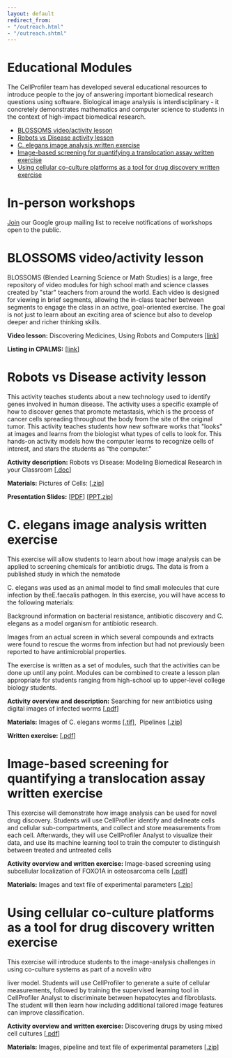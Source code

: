 ```yaml
---
layout: default
redirect_from:
- "/outreach.html"
- "/outreach.shtml"
---
```

Educational Modules
===================

The CellProfiler team has developed several educational resources to introduce people to the joy of answering important biomedical research questions using software. Biological image analysis is interdisciplinary - it concretely demonstrates mathematics and computer science to students in the context of high-impact biomedical research.

-   [BLOSSOMS video/activity lesson](#blossoms-videoactivity-lesson)
-   [Robots vs Disease activity lesson](#robots-vs-disease-activity-lesson)
-   [C. elegans image analysis written exercise](#c-elegans-image-analysis-written-exercise)
-   [Image-based screening for quantifying a translocation assay written exercise](#image-based-screening-for-quantifying-a-translocation-assay-written-exercise)
-   [Using cellular co-culture platforms as a tool for drug discovery written exercise](#using-cellular-co-culture-platforms-as-a-tool-for-drug-discovery-written-exercise)

In-person workshops
===================

[Join](https://groups.google.com/forum/#!forum/cellprofiler-tutorials/join) our Google group mailing list to receive notifications of workshops open to the public.

BLOSSOMS video/activity lesson
==============================

BLOSSOMS (Blended Learning Science or Math Studies) is a large, free repository of video modules for high school math and science classes created by "star" teachers from around the world. Each video is designed for viewing in brief segments, allowing the in-class teacher between segments to engage the class in an active, goal-oriented exercise. The goal is not just to learn about an exciting area of science but also to develop deeper and richer thinking skills.

**Video lesson:** Discovering Medicines, Using Robots and Computers [[link](http://blossoms.mit.edu/video/carpenter.html)]

**Listing in CPALMS:** [[link](http://www.cpalms.org/Public/PreviewResourceUrl/Preview/18770)]

Robots vs Disease activity lesson
=================================

This activity teaches students about a new technology used to identify genes involved in human disease. The activity uses a specific example of how to discover genes that promote metastasis, which is the process of cancer cells spreading throughout the body from the site of the original tumor. This activity teaches students how new software works that "looks" at images and learns from the biologist what types of cells to look for. This hands-on activity models how the computer learns to recognize cells of interest, and stars the students as “the computer."

**Activity description:** [](http://d1zymp9ayga15t.cloudfront.net/content/MuseumOfSciencePresentation/RobotsVsDiseaseActivity.doc)Robots vs Disease: Modeling Biomedical Research in your Classroom [[.doc](http://d1zymp9ayga15t.cloudfront.net/content/MuseumOfSciencePresentation/RobotsVsDiseaseActivity.doc)]

**Materials:** Pictures of Cells: [[.zip](http://d1zymp9ayga15t.cloudfront.net/content/MuseumOfSciencePresentation/CellPictures.zip)]

**Presentation Slides:** [[PDF](http://d1zymp9ayga15t.cloudfront.net/content/MuseumOfSciencePresentation/2008_03_31_MuseumScience.pdf)] [[PPT.zip](http://d1zymp9ayga15t.cloudfront.net/content/MuseumOfSciencePresentation/2008_03_31_MuseumScience_PPT.zip)]

C. elegans image analysis written exercise
==========================================

This exercise will allow students to learn about how image analysis can be applied to screening chemicals for antibiotic drugs. The data is from a published study in which the nematode

C. elegans was used as an animal model to find small molecules that cure infection by theE.faecalis pathogen. In this exercise, you will have access to the following materials:

Background information on bacterial resistance, antibiotic discovery and C. elegans as a model organism for antibiotic research.

Images from an actual screen in which several compounds and extracts were found to rescue the worms from infection but had not previously been reported to have antimicrobial properties.

The exercise is written as a set of modules, such that the activities can be done up until any point. Modules can be combined to create a lesson plan appropriate for students ranging from high-school up to upper-level college biology students.

**Activity overview and description:** Searching for new antibiotics using digital images of infected worms [[.pdf](http://d1zymp9ayga15t.cloudfront.net/content/C_elegansActivity/Overview_Description.pdf)]

**Materials:** Images of C. elegans worms [[.tif](http://d1zymp9ayga15t.cloudfront.net/content/C_elegansActivity/Images.zip)],  Pipelines [[.zip](http://d1zymp9ayga15t.cloudfront.net/content/C_elegansActivity/Pipelines.zip)]

**Written exercise:** [[.pdf](http://d1zymp9ayga15t.cloudfront.net/content/C_elegansActivity/C_elegans_CellProfiler_EducationalExercise.pdf)]

Image-based screening for quantifying a translocation assay written exercise
============================================================================

This exercise will demonstrate how image analysis can be used for novel drug discovery. Students will use CellProfiler identify and delineate cells and cellular sub-compartments, and collect and store measurements from each cell. Afterwards, they will use CellProfiler Analyst to visualize their data, and use its machine learning tool to train the computer to distinguish between treated and untreated cells

**Activity overview and written exercise:** Image-based screening using subcellular localization of FOXO1A in osteosarcoma cells [[.pdf](http://d1zymp9ayga15t.cloudfront.net/TranslocationActivity/TranslocationTutorial_v2.pdf)]

**Materials:** Images and text file of experimental parameters [[.zip](http://d1zymp9ayga15t.cloudfront.net/TranslocationActivity/TranslocationData.zip)]

Using cellular co-culture platforms as a tool for drug discovery written exercise
=================================================================================

This exercise will introduce students to the image-analysis challenges in using co-culture systems as part of a novel*in vitro*

liver model. Students will use CellProfiler to generate a suite of cellular measurements, followed by training the supervised learning tool in CellProfiler Analyst to discriminate between hepatocytes and fibroblasts. The student will then learn how including additional tailored image features can improve classification.

**Activity overview and written exercise:** Discovering drugs by using mixed cell cultures [[.pdf](http://d1zymp9ayga15t.cloudfront.net/content/HepatocyteCocxActivity/exercise.pdf)]

**Materials:** Images, pipeline and text file of experimental parameters [[.zip](http://d1zymp9ayga15t.cloudfront.net/content/HepatocyteCocxActivity/input_data.zip)]

<div class="bottom-margin"></div>
